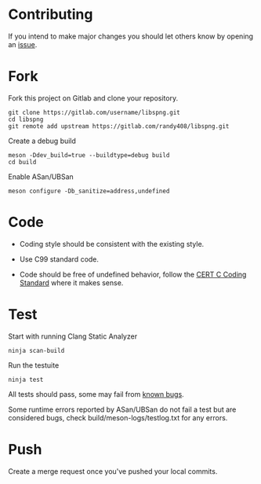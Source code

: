 # Contributing

If you intend to make major changes you should let others know by opening an 
[issue](https://gitlab.com/randy408/libspng/issues).

# Fork

Fork this project on Gitlab and clone your repository.

```
git clone https://gitlab.com/username/libspng.git
cd libspng
git remote add upstream https://gitlab.com/randy408/libspng.git
```

Create a debug build

```
meson -Ddev_build=true --buildtype=debug build
cd build
```

Enable ASan/UBSan

```
meson configure -Db_sanitize=address,undefined
```

# Code

* Coding style should be consistent with the existing style.

* Use C99 standard code.

* Code should be free of undefined behavior, follow the [CERT C Coding Standard](https://wiki.sei.cmu.edu/confluence/display/c/SEI+CERT+C+Coding+Standard) where it makes sense.


# Test

Start with running Clang Static Analyzer

`ninja scan-build`

Run the testuite

`ninja test`

All tests should pass, some may fail from [known bugs](https://gitlab.com/randy408/libspng/issues?scope=all&utf8=%E2%9C%93&state=opened&label_name[]=bug).

Some runtime errors reported by ASan/UBSan do not fail a test but are considered
bugs, check build/meson-logs/testlog.txt for any errors.

# Push

Create a merge request once you've pushed your local commits.